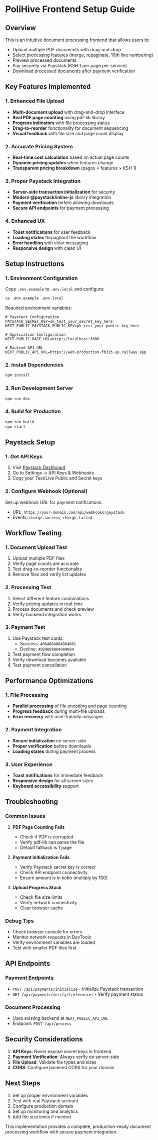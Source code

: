 # PoliHive Frontend Setup Guide

## Overview
This is an intuitive document processing frontend that allows users to:
- Upload multiple PDF documents with drag-and-drop
- Select processing features (merge, repaginate, 10th line numbering)
- Preview processed documents
- Pay securely via Paystack (KSH 1 per page per service)
- Download processed documents after payment verification

## Key Features Implemented

### 1. Enhanced File Upload
- **Multi-document upload** with drag-and-drop interface
- **Real PDF page counting** using pdf-lib library
- **Progress indicators** with file processing status
- **Drag-to-reorder** functionality for document sequencing
- **Visual feedback** with file size and page count display

### 2. Accurate Pricing System
- **Real-time cost calculation** based on actual page counts
- **Dynamic pricing updates** when features change
- **Transparent pricing breakdown** (pages × features × KSH 1)

### 3. Proper Paystack Integration
- **Server-side transaction initialization** for security
- **Modern @paystack/inline-js** library integration
- **Payment verification** before allowing downloads
- **Secure API endpoints** for payment processing

### 4. Enhanced UX
- **Toast notifications** for user feedback
- **Loading states** throughout the workflow
- **Error handling** with clear messaging
- **Responsive design** with clean UI

## Setup Instructions

### 1. Environment Configuration
Copy `.env.example` to `.env.local` and configure:

```bash
cp .env.example .env.local
```

Required environment variables:
```env
# Paystack Configuration
PAYSTACK_SECRET_KEY=sk_test_your_secret_key_here
NEXT_PUBLIC_PAYSTACK_PUBLIC_KEY=pk_test_your_public_key_here

# Application Configuration
NEXT_PUBLIC_BASE_URL=http://localhost:3000

# Backend API URL
NEXT_PUBLIC_API_URL=https://web-production-fb32b.up.railway.app
```

### 2. Install Dependencies
```bash
npm install
```

### 3. Run Development Server
```bash
npm run dev
```

### 4. Build for Production
```bash
npm run build
npm start
```

## Paystack Setup

### 1. Get API Keys
1. Visit [Paystack Dashboard](https://dashboard.paystack.com)
2. Go to Settings → API Keys & Webhooks
3. Copy your Test/Live Public and Secret keys

### 2. Configure Webhook (Optional)
Set up webhook URL for payment notifications:
- URL: `https://your-domain.com/api/webhooks/paystack`
- Events: `charge.success`, `charge.failed`

## Workflow Testing

### 1. Document Upload Test
1. Upload multiple PDF files
2. Verify page counts are accurate
3. Test drag-to-reorder functionality
4. Remove files and verify list updates

### 2. Processing Test
1. Select different feature combinations
2. Verify pricing updates in real-time
3. Process documents and check preview
4. Verify backend integration works

### 3. Payment Test
1. Use Paystack test cards:
   - Success: `4084084084084081`
   - Decline: `4084084084084084`
2. Test payment flow completion
3. Verify download becomes available
4. Test payment cancellation

## Performance Optimizations

### 1. File Processing
- **Parallel processing** of file encoding and page counting
- **Progress feedback** during multi-file uploads
- **Error recovery** with user-friendly messages

### 2. Payment Integration
- **Secure initialization** on server-side
- **Proper verification** before downloads
- **Loading states** during payment process

### 3. User Experience
- **Toast notifications** for immediate feedback
- **Responsive design** for all screen sizes
- **Keyboard accessibility** support

## Troubleshooting

### Common Issues

1. **PDF Page Counting Fails**
   - Check if PDF is corrupted
   - Verify pdf-lib can parse the file
   - Default fallback is 1 page

2. **Payment Initialization Fails**
   - Verify Paystack secret key is correct
   - Check API endpoint connectivity
   - Ensure amount is in kobo (multiply by 100)

3. **Upload Progress Stuck**
   - Check file size limits
   - Verify network connectivity
   - Clear browser cache

### Debug Tips
- Check browser console for errors
- Monitor network requests in DevTools
- Verify environment variables are loaded
- Test with smaller PDF files first

## API Endpoints

### Payment Endpoints
- `POST /api/payments/initialize` - Initialize Paystack transaction
- `GET /api/payments/verify/[reference]` - Verify payment status

### Document Processing
- Uses existing backend at `NEXT_PUBLIC_API_URL`
- Endpoint: `POST /api/process`

## Security Considerations

1. **API Keys**: Never expose secret keys in frontend
2. **Payment Verification**: Always verify on server-side
3. **File Upload**: Validate file types and sizes
4. **CORS**: Configure backend CORS for your domain

## Next Steps

1. Set up proper environment variables
2. Test with real Paystack account
3. Configure production domain
4. Set up monitoring and analytics
5. Add file size limits if needed

This implementation provides a complete, production-ready document processing workflow with secure payment integration.